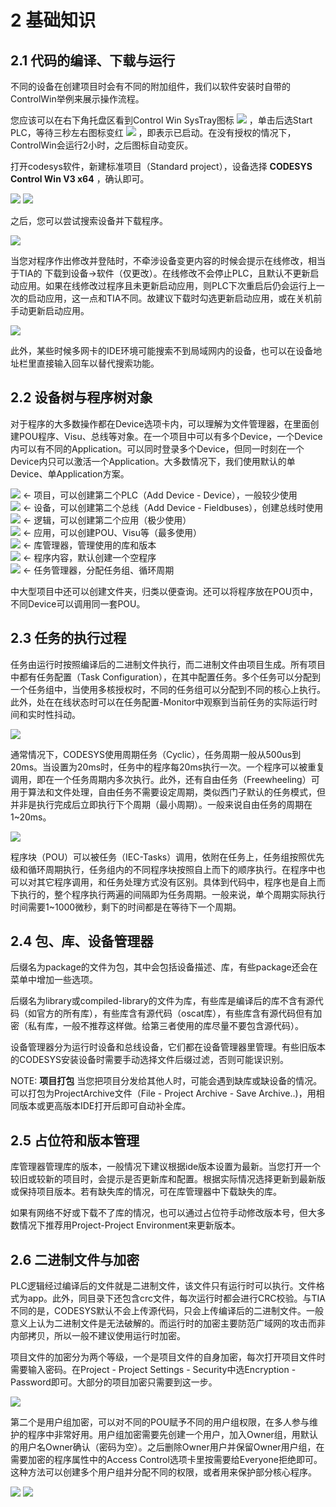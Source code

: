 # 2 基础知识

## 2.1 代码的编译、下载与运行

不同的设备在创建项目时会有不同的附加组件，我们以软件安装时自带的ControlWin举例来展示操作流程。

您应该可以在右下角托盘区看到Control Win SysTray图标 ![](./images/2-1.png) ，单击后选Start PLC，等待三秒左右图标变红 ![](./images/2-2.png) ，即表示已启动。在没有授权的情况下，ControlWin会运行2小时，之后图标自动变灰。

打开codesys软件，新建标准项目（Standard project），设备选择 **CODESYS Control Win V3 x64** ，确认即可。

![](./images/2-3.png) ![](./images/2-4.png) 

之后，您可以尝试搜索设备并下载程序。

![](./images/2-5.gif)

当您对程序作出修改并登陆时，不牵涉设备变更内容的时候会提示在线修改，相当于TIA的 下载到设备->软件（仅更改）。在线修改不会停止PLC，且默认不更新启动应用。如果在线修改过程序且未更新启动应用，则PLC下次重启后仍会运行上一次的启动应用，这一点和TIA不同。故建议下载时勾选更新启动应用，或在关机前手动更新启动应用。

![](./images/2-6.png)

此外，某些时候多网卡的IDE环境可能搜索不到局域网内的设备，也可以在设备地址栏里直接输入回车以替代搜索功能。

## 2.2 设备树与程序树对象

对于程序的大多数操作都在Device选项卡内，可以理解为文件管理器，在里面创建POU程序、Visu、总线等对象。在一个项目中可以有多个Device，一个Device内可以有不同的Application。可以同时登录多个Device，但同一时刻在一个Device内只可以激活一个Application。大多数情况下，我们使用默认的单Device、单Application方案。


![](./images/2-7.png) <- 项目，可以创建第二个PLC（Add Device - Device），一般较少使用  
![](./images/2-8.png) <- 设备，可以创建第二个总线（Add Device - Fieldbuses），创建总线时使用  
![](./images/2-9.png) <- 逻辑，可以创建第二个应用（极少使用）  
![](./images/2-10.png) <- 应用，可以创建POU、Visu等（最多使用）  
![](./images/2-11.png) <- 库管理器，管理使用的库和版本  
![](./images/2-12.png) <- 程序内容，默认创建一个空程序  
![](./images/2-13.png) <- 任务管理器，分配任务组、循环周期  

中大型项目中还可以创建文件夹，归类以便查询。还可以将程序放在POU页中，不同Device可以调用同一套POU。


## 2.3 任务的执行过程

任务由运行时按照编译后的二进制文件执行，而二进制文件由项目生成。所有项目中都有任务配置（Task Configuration），在其中配置任务。多个任务可以分配到一个任务组中，当使用多核授权时，不同的任务组可以分配到不同的核心上执行。此外，处在在线状态时可以在任务配置-Monitor中观察到当前任务的实际运行时间和实时性抖动。

![](./images/2-15.png)

通常情况下，CODESYS使用周期任务（Cyclic），任务周期一般从500us到20ms。当设置为20ms时，任务中的程序每20ms执行一次。一个程序可以被重复调用，即在一个任务周期内多次执行。此外，还有自由任务（Freewheeling）可用于算法和文件处理，自由任务不需要设定周期，类似西门子默认的任务模式，但并非是执行完成后立即执行下个周期（最小周期）。一般来说自由任务的周期在1~20ms。

![](./images/2-14.png) 

程序块（POU）可以被任务（IEC-Tasks）调用，依附在任务上，任务组按照优先级和循环周期执行，任务组内的不同程序块按照自上而下的顺序执行。在程序中也可以对其它程序调用，和任务处理方式没有区别。具体到代码中，程序也是自上而下执行的，整个程序执行两遍的间隔即为任务周期。一般来说，单个周期实际执行时间需要1~1000微秒，剩下的时间都是在等待下一个周期。

## 2.4 包、库、设备管理器

后缀名为package的文件为包，其中会包括设备描述、库，有些package还会在菜单中增加一些选项。

后缀名为library或compiled-library的文件为库，有些库是编译后的库不含有源代码（如官方的所有库），有些库含有源代码（oscat库），有些库含有源代码但有加密（私有库，一般不推荐这样做。给第三者使用的库尽量不要包含源代码）。

设备管理器分为运行时设备和总线设备，它们都在设备管理器里管理。有些旧版本的CODESYS安装设备时需要手动选择文件后缀过滤，否则可能误识别。

NOTE: **项目打包**
当您把项目分发给其他人时，可能会遇到缺库或缺设备的情况。可以打包为ProjectArchive文件（File - Project Archive - Save Archive..)，用相同版本或更高版本IDE打开后即可自动补全库。
	

## 2.5 占位符和版本管理

库管理器管理库的版本，一般情况下建议根据ide版本设置为最新。当您打开一个较旧或较新的项目时，会提示是否更新库和配置。根据实际情况选择更新到最新版或保持项目版本。若有缺失库的情况，可在库管理器中下载缺失的库。

如果有网络不好或下载不了库的情况，也可以通过占位符手动修改版本号，但大多数情况下推荐用Project-Project Environment来更新版本。

## 2.6 二进制文件与加密

PLC逻辑经过编译后的文件就是二进制文件，该文件只有运行时可以执行。文件格式为app。此外，同目录下还包含crc文件，每次运行时都会进行CRC校验。与TIA不同的是，CODESYS默认不会上传源代码，只会上传编译后的二进制文件。一般意义上认为二进制文件是无法破解的。而运行时的加密主要防范广域网的攻击而非内部拷贝，所以一般不建议使用运行时加密。

项目文件的加密分为两个等级，一个是项目文件的自身加密，每次打开项目文件时需要输入密码。在Project - Project Settings - Security中选Encryption - Password即可。大部分的项目加密只需要到这一步。

![](./images/2-16.png) 

第二个是用户组加密，可以对不同的POU赋予不同的用户组权限，在多人参与维护的程序中非常好用。用户组加密需要先创建一个用户，加入Owner组，用默认的用户名Owner确认（密码为空）。之后删除Owner用户并保留Owner用户组，在需要加密的程序属性中的Access Control选项卡里按需要给Everyone拒绝即可。这种方法可以创建多个用户组并分配不同的权限，或者用来保护部分核心程序。

![](./images/2-17.png) ![](./images/2-18.png)

